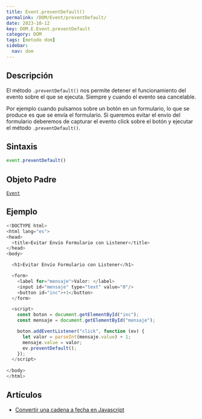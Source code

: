 ```yaml
---
title: Event.preventDefault()
permalink: /DOM/Event/preventDefault/
date: 2023-10-12
key: DOM.E.Event.preventDefault
category: DOM
tags: [metodo dom]
sidebar:
  nav: dom
---
```


## Descripción


El método `.preventDefault()` nos permite detener el funcionamiento del evento sobre el que se ejecuta. Siempre y cuando el evento sea cancelable.


Por ejemplo cuando pulsamos sobre un botón en un formulario, lo que se produce es que se envía el formulario. Si queremos evitar el envío del formulario deberemos de capturar el evento click sobre el botón y ejecutar el método `.preventDefault()`.


## Sintaxis


```javascript
event.preventDefault()
```


## Objeto Padre


[`Event`](https://www.w3api.com/DOM/Event/)


## Ejemplo


```javascript
<!DOCTYPE html>
<html lang="es">
<head>
  <title>Evitar Envío Formulario con Listener</title>
</head>
<body>

  <h1>Evitar Envío Formulario con Listener</h1>

  <form>
    <label for="mensaje">Valor: </label>
    <input id="mensaje" type="text" value="0"/>
    <button id="inc">+1</button>
  </form>

  <script>
    const boton = document.getElementById("inc");
    const mensaje = document.getElementById("mensaje");

    boton.addEventListener("click", function (ev) {
      let valor = parseInt(mensaje.value) + 1;
      mensaje.value = valor;
      ev.preventDefault();
    });
  </script>    
    
</body>
</html>
```


## Artículos

- [Convertir una cadena a fecha en Javascript](https://lineadecodigo.com/javascript/convertir-una-cadena-a-fecha-en-javascript/)
